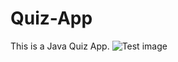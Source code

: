 # Quiz-App
This is a Java Quiz App.
![Test image](https://drive.google.com/file/d/1ydMLE0ynYkD2JElyZipNgnhImJDljF37/view?usp=sharing.png)
